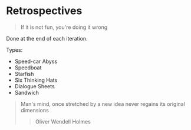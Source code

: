 # Retrospectives

> If it is not fun, you're doing it wrong

Done at the end of each iteration.

Types:

* Speed-car Abyss
* Speedboat
* Starfish
* Six Thinking Hats
* Dialogue Sheets
* Sandwich

> Man's mind, once stretched by a new idea never regains its original dimensions
>> Oliver Wendell Holmes